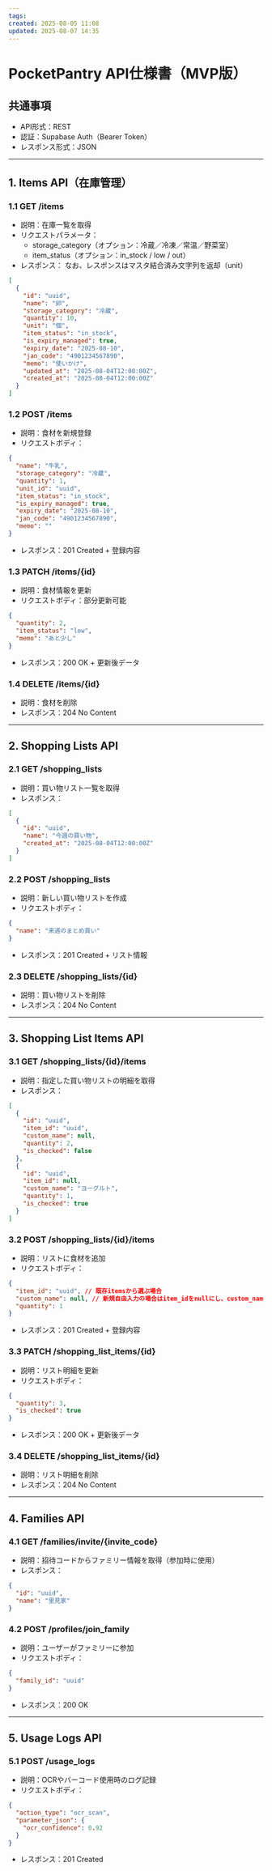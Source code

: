 ```yaml
---
tags: 
created: 2025-08-05 11:08
updated: 2025-08-07 14:35
---
```

# PocketPantry API仕様書（MVP版）

## 共通事項

* API形式：REST
* 認証：Supabase Auth（Bearer Token）
* レスポンス形式：JSON

---

## 1. Items API（在庫管理）
### 1.1 GET /items
* 説明：在庫一覧を取得
* リクエストパラメータ：
  * storage\_category（オプション：冷蔵／冷凍／常温／野菜室）
  * item\_status（オプション：in\_stock / low / out）
* レスポンス：
	 なお、レスポンスはマスタ結合済み文字列を返却（unit）

```json
[
  {
    "id": "uuid",
    "name": "卵",
    "storage_category": "冷蔵",
    "quantity": 10,
    "unit": "個",
    "item_status": "in_stock",
    "is_expiry_managed": true,
    "expiry_date": "2025-08-10",
    "jan_code": "4901234567890",
    "memo": "使いかけ",
    "updated_at": "2025-08-04T12:00:00Z",
    "created_at": "2025-08-04T12:00:00Z"
  }
]
```

### 1.2 POST /items

* 説明：食材を新規登録
* リクエストボディ：

```json
{
  "name": "牛乳",
  "storage_category": "冷蔵",
  "quantity": 1,
  "unit_id": "uuid",
  "item_status": "in_stock",
  "is_expiry_managed": true,
  "expiry_date": "2025-08-10",
  "jan_code": "4901234567890",
  "memo": ""
}
```

* レスポンス：201 Created + 登録内容

### 1.3 PATCH /items/{id}

* 説明：食材情報を更新
* リクエストボディ：部分更新可能

```json
{
  "quantity": 2,
  "item_status": "low",
  "memo": "あと少し"
}
```

* レスポンス：200 OK + 更新後データ

### 1.4 DELETE /items/{id}

* 説明：食材を削除
* レスポンス：204 No Content

---

## 2. Shopping Lists API
### 2.1 GET /shopping\_lists
* 説明：買い物リスト一覧を取得
* レスポンス：

```json
[
  {
    "id": "uuid",
    "name": "今週の買い物",
    "created_at": "2025-08-04T12:00:00Z"
  }
]
```

### 2.2 POST /shopping\_lists

* 説明：新しい買い物リストを作成
* リクエストボディ：

```json
{
  "name": "来週のまとめ買い"
}
```

* レスポンス：201 Created + リスト情報
### 2.3 DELETE /shopping\_lists/{id}
* 説明：買い物リストを削除
* レスポンス：204 No Content

---

## 3. Shopping List Items API

### 3.1 GET /shopping\_lists/{id}/items

* 説明：指定した買い物リストの明細を取得
* レスポンス：

```json
[
  {
    "id": "uuid",
    "item_id": "uuid",
    "custom_name": null,
    "quantity": 2,
    "is_checked": false
  },
  {
    "id": "uuid",
    "item_id": null,
    "custom_name": "ヨーグルト",
    "quantity": 1,
    "is_checked": true
  }
]
```

### 3.2 POST /shopping\_lists/{id}/items

* 説明：リストに食材を追加
* リクエストボディ：

```json
{
  "item_id": "uuid", // 既存itemsから選ぶ場合
  "custom_name": null, // 新規自由入力の場合はitem_idをnullにし、custom_nameに入力値
  "quantity": 1
}
```

* レスポンス：201 Created + 登録内容

### 3.3 PATCH /shopping\_list\_items/{id}

* 説明：リスト明細を更新
* リクエストボディ：

```json
{
  "quantity": 3,
  "is_checked": true
}
```

* レスポンス：200 OK + 更新後データ

### 3.4 DELETE /shopping\_list\_items/{id}

* 説明：リスト明細を削除
* レスポンス：204 No Content

---

## 4. Families API

### 4.1 GET /families/invite/{invite\_code}

* 説明：招待コードからファミリー情報を取得（参加時に使用）
* レスポンス：

```json
{
  "id": "uuid",
  "name": "里見家"
}
```

### 4.2 POST /profiles/join\_family

* 説明：ユーザーがファミリーに参加
* リクエストボディ：

```json
{
  "family_id": "uuid"
}
```

* レスポンス：200 OK

---

## 5. Usage Logs API

### 5.1 POST /usage\_logs

* 説明：OCRやバーコード使用時のログ記録
* リクエストボディ：

```json
{
  "action_type": "ocr_scan",
  "parameter_json": {
    "ocr_confidence": 0.92
  }
}
```

* レスポンス：201 Created

```
```
